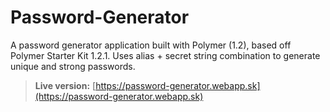 # Password-Generator

A password generator application built with Polymer (1.2), based off Polymer Starter Kit 1.2.1.
Uses alias + secret string combination to generate unique and strong passwords.

> **Live version:** [https://password-generator.webapp.sk](https://password-generator.webapp.sk)
